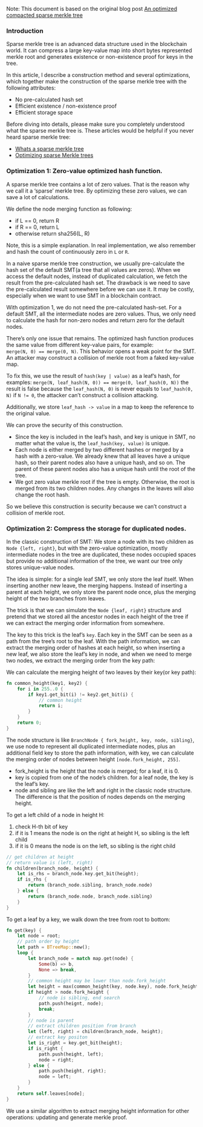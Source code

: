 
Note: This document is based on the original blog post [An optimized compacted sparse merkle tree](https://justjjy.com/An-optimized-compact-sparse-merkle-tree)

### Introduction

Sparse merkle tree is an advanced data structure used in the blockchain world. It can compress a large key-value map into short bytes represented merkle root and generates existence or non-existence proof for keys in the tree.


In this article, I describe a construction method and several optimizations, which together make the construction of the sparse merkle tree with the following attributes:

* No pre-calculated hash set
* Efficient existence / non-existence proof
* Efficient storage space

Before diving into details, please make sure you completely understood what the sparse merkle tree is. These articles would be helpful if you never heard sparse merkle tree:


* [Whats a sparse merkle tree](https://medium.com/@kelvinfichter/whats-a-sparse-merkle-tree-acda70aeb837)
* [Optimizing sparse Merkle trees](https://ethresear.ch/t/optimizing-sparse-merkle-trees/3751)

### Optimization 1: Zero-value optimized hash function.

A sparse merkle tree contains a lot of zero values. That is the reason why we call it a ‘sparse’ merkle tree. By optimizing these zero values, we can save a lot of calculations.

We define the node merging function as following:

* if L == 0, return R
* if R == 0, return L
* otherwise return sha256(L, R)

Note, this is a simple explanation. In real implementation, we also remember and hash the count of continuously zero in `L` or `R`.

In a naive sparse merkle tree construction, we usually pre-calculate the hash set of the default SMT(a tree that all values are zeros). When we access the default nodes, instead of duplicated calculation, we fetch the result from the pre-calculated hash set. The drawback is we need to save the pre-calculated result somewhere before we can use it. It may be costly, especially when we want to use SMT in a blockchain contract.

With optimization 1, we do not need the pre-calculated hash-set. For a default SMT, all the intermediate nodes are zero values. Thus, we only need to calculate the hash for non-zero nodes and return zero for the default nodes.


There’s only one issue that remains. The optimized hash function produces the same value from different key-value pairs, for example:  
`merge(N, 0) == merge(0, N)`. 
This behavior opens a weak point for the SMT. An attacker may construct a collision of merkle root from a faked key-value map.

To fix this, we use the result of `hash(key | value)`  as a leaf’s hash, for examples: 
`merge(N, leaf_hash(N, 0)) == merge(0, leaf_hash(0, N))` 
the result is false because the `leaf_hash(N, 0)` is never equals to `leaf_hash(0, N)` if `N != 0`, the attacker can’t construct a collision attacking.

Additionally, we store `leaf_hash -> value`  in a map to keep the reference to the original value.

We can prove the security of this construction.

* Since the key is included in the leaf’s hash, and key is unique in SMT, no matter what the value is, the `leaf_hash(key, value)` is unique.
* Each node is either merged by two different hashes or merged by a hash with a zero-value. We already knew that all leaves have a unique hash, so their parent nodes also have a unique hash, and so on. The parent of these parent nodes also has a unique hash until the root of the tree.
* We got zero value merkle root if the tree is empty. Otherwise, the root is merged from its two children nodes. Any changes in the leaves will also change the root hash.

So we believe this construction is security because we can’t construct a collision of merkle root.


### Optimization 2: Compress the storage for duplicated nodes.

In the classic construction of SMT: We store a node with its two children as `Node {left, right}`, but with the zero-value optimization, mostly intermediate nodes in the tree are duplicated, these nodes occupied spaces but provide no additional information of the tree, we want our tree only stores unique-value nodes.

The idea is simple: for a single leaf SMT, we only store the leaf itself. When inserting another new leave, the merging happens. Instead of inserting a parent at each height, we only store the parent node once, plus the merging height of the two branches from leaves.

The trick is that we can simulate the `Node {leaf, right}` structure and pretend that we stored all the ancestor nodes in each height of the tree if we can extract the merging order information from somewhere.


The key to this trick is the leaf’s `key`. Each key in the SMT can be seen as a path from the tree’s root to the leaf. With the path information, we can extract the merging order of hashes at each height, so when inserting a new leaf, we also store the leaf’s key in node, and when we need to merge two nodes, we extract the merging order from the key path:

We can calculate the merging height of two leaves by their key(or key path):

```Rust
fn common_height(key1, key2) {
    for i in 255..0 {
        if key1.get_bit(i) != key2.get_bit(i) {
            // common height
            return i;
        }
    }
    return 0;
}
```

The node structure is like `BranchNode { fork_height, key, node, sibling}`, we use node to represent all duplicated intermediate nodes, plus an additional field key to store the path information, with key, we can calculate the merging order of nodes between height `[node.fork_height, 255]`.


* fork_height is the height that the node is merged; for a leaf, it is 0.
* key is copied from one of the node’s children. for a leaf node, the key is the leaf’s key.
* node and sibling are like the left and right in the classic node structure. The difference is that the position of nodes depends on the merging height.

To get a left child of a node in height H:

1. check H-th bit of key
2. if it is 1 means the node is on the right at height H, so sibling is the left child
3. if it is 0 means the node is on the left, so sibling is the right child
```Rust
// get children at height
// return value is (left, right)
fn children(branch_node, height) {
    let is_rhs = branch_node.key.get_bit(height);
    if is_rhs {
        return (branch_node.sibling, branch_node.node)
    } else {
        return (branch_node.node, branch_node.sibling)
    }
}
```

To get a leaf by a key, we walk down the tree from root to bottom:

```Rust
fn get(key) {
    let node = root;
    // path order by height
    let path = BTreeMap::new();
    loop {
        let branch_node = match map.get(node) {
            Some(b) => b,
            None => break,
        }
        // common height may be lower than node.fork_height
        let height = max(common_height(key, node.key), node.fork_height);
        if height > node.fork_height {
            // node is sibling, end search
            path.push(heignt, node);
            break;
        }
        // node is parent
        // extract children position from branch
        let (left, right) = children(branch_node, height);
        // extract key positon
        let is_right = key.get_bit(height);
        if is_right {
            path.push(height, left);
            node = right;
        } else {
            path.push(height, right);
            node = left;
        }
    }
    return self.leaves[node];
}
```

We use a similar algorithm to extract merging height information for other operations: updating and generate merkle proof. 



